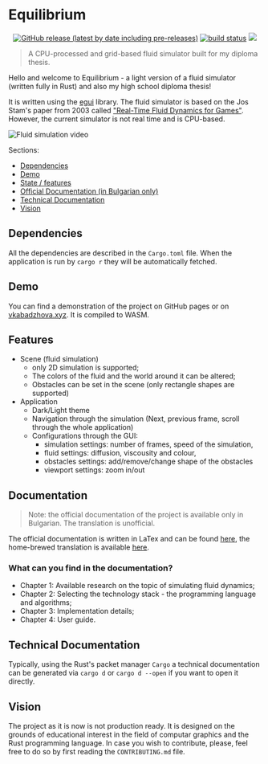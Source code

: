 # Equilibrium

<div align="center">
  <a href="https://github.com/vkabadzhova/equilibrium/releases">
    <img alt="GitHub release (latest by date including pre-releases)" src="https://img.shields.io/github/v/release/vkabadzhova/equilibrium?include_prereleases&label=latest"></a>
  <a href="https://circleci.com/gh/badges/shields/tree/master">
        <img src="https://img.shields.io/circleci/project/github/badges/shields/master" alt="build status"></a>
    <a href="https://github.com/vkabadzhova/equilibrium/actions/workflows/rust.yml">
  <a href="https://github.com/vkabadzhova/equilibrium/blob/main/LICENSE"><img src="https://img.shields.io/github/license/vkabadzhova/equilibrium.svg"></a>
</div>

  
> A CPU-processed and grid-based fluid simulator built for my diploma thesis.
  
Hello and welcome to Equilibrium - a light version of a fluid simulator (written fully in Rust) and also my high school diploma thesis!

It is written using the [egui](https://github.com/emilk/egui) library. The fluid simulator is based on the Jos Stam's paper from 2003 called ["Real-Time Fluid Dynamics for Games"](http://graphics.cs.cmu.edu/nsp/course/15-464/Fall09/papers/StamFluidforGames.pdf). However, the current simulator is not real time and is CPU-based.

![Fluid simulation video](https://i.imgur.com/G4GyMIX.gif)  
  
Sections:
* [Dependencies](#dependencies)
* [Demo](#demo)
* [State / features](#features)
* [Official Documentation (in Bulgarian only)](#documentation)
* [Technical Documentation](#technical-documentation)
* [Vision](#vision)
  
## Dependencies
All the dependencies are described in the `Cargo.toml` file. When the application is run by `cargo r` they will be automatically fetched. 

## Demo
You can find a demonstration of the project on GitHub pages or on [vkabadzhova.xyz](vkabadzhova.xyz). It is compiled to WASM.
  
## Features
- Scene (fluid simulation)
  - only 2D simulation is supported;
  - The colors of the fluid and the world around it can be altered;
  - Obstacles can be set in the scene (only rectangle shapes are supported)
- Application
  - Dark/Light theme
  - Navigation through the simulation (Next, previous frame, scroll through the whole application)
  - Configurations through the GUI:
    - simulation settings: number of frames, speed of the simulation,
    - fluid settings: diffusion, viscousity and colour,
    - obstacles settings: add/remove/change shape of the obstacles
    - viewport settings: zoom in/out
  
## Documentation
> Note: the official documentation of the project is available only in Bulgarian. The translation is unofficial.

The official documentation is written in LaTex and can be found [here](https://drive.google.com/file/d/1OVoyD_1qSvfdFf7lj_Z880GoMIcrcszu/view?usp=share_link), the home-brewed translation is available [here](https://drive.google.com/file/d/15Y4aMHqkBHwbQ5CsVRgF_BfI0RH30nvR/view?usp=share_link).

### What can you find in the documentation?
- Chapter 1: Available research on the topic of simulating fluid dynamics;
- Chapter 2: Selecting the technology stack - the programming language and algorithms;
- Chapter 3: Implementation details;
- Chapter 4: User guide.

## Technical Documentation
Typically, using the Rust's packet manager `Cargo` a technical documentation can be generated via `cargo d` or `cargo d --open` if you want to open it directly. 

## Vision
The project as it is now is not production ready. It is designed on the grounds of educational interest in the field of computar graphics and the Rust programming language. In case you wish to contribute, please, feel free to do so by first reading the `CONTRIBUTING.md` file.
